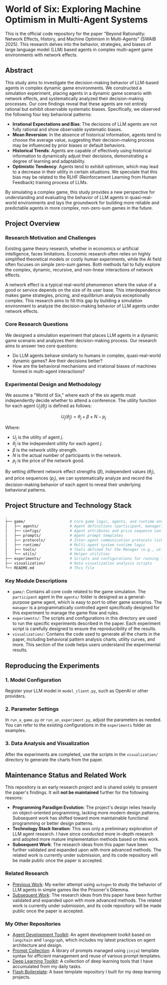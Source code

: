 # World of Six: Exploring Machine Optimism in Multi-Agent Systems
This is the official code repository for the paper "Beyond Rationality: Network Effects, History, and Machine Optimism in Multi-Agents" (SWAIB 2025). This research delves into the behavior, strategies, and biases of large language model (LLM) based agents in complex multi-agent game environments with network effects.

## Abstract
This study aims to investigate the decision-making behavior of LLM-based agents in complex dynamic game environments. We constructed a simulation experiment, placing agents in a dynamic game scenario with network effects, and systematically analyzed their decision-making processes. Our core findings reveal that these agents are not entirely rational but exhibit observable systematic biases. Specifically, we observed the following four key behavioral patterns:

- **Irrational Expectations and Bias**: The decisions of LLM agents are not fully rational and show observable systematic biases.
- **Mean Reversion**: In the absence of historical information, agents tend to choose the average value, suggesting their decision-making process may be influenced by prior biases or default behaviors.
- **Historical Trends**: Agents are capable of effectively using historical information to dynamically adjust their decisions, demonstrating a degree of learning and adaptability.
- **Optimistic Tendency**: Agents tend to exhibit optimism, which may lead to a decrease in their utility in certain situations. We speculate that this bias may be related to the RLHF (Reinforcement Learning from Human Feedback) training process of LLMs.

By simulating a complex game, this study provides a new perspective for understanding and evaluating the behavior of LLM agents in quasi-real-world environments and lays the groundwork for building more reliable and predictable agents in more complex, non-zero-sum games in the future.


## Project Overview

### Research Motivation and Challenges
Existing game theory research, whether in economics or artificial intelligence, faces limitations. Economic research often relies on highly simplified theoretical models or costly human experiments, while the AI field often focuses on simple zero-sum games. Both methods fail to fully explore the complex, dynamic, recursive, and non-linear interactions of network effects.

A network effect is a typical real-world phenomenon where the value of a good or service depends on the size of its user base. This interdependence makes game strategies, pricing, and equilibrium analysis exceptionally complex. This research aims to fill this gap by building a simulation environment to analyze the decision-making behavior of LLM agents under network effects.

### Core Research Questions
We designed a simulation experiment that places LLM agents in a dynamic game scenario and analyzes their decision-making process. Our research aims to answer two core questions:

- Do LLM agents behave similarly to humans in complex, quasi-real-world dynamic games? Are their decisions better?
- How are the behavioral mechanisms and irrational biases of machines formed in multi-agent interactions?

### Experimental Design and Methodology
We assume a "World of Six," where each of the six agents must independently decide whether to attend a conference. The utility function for each agent $U_j(\theta_j)$ is defined as follows:

$$U_j(\theta_j) = \theta_j + \beta \times N - p_j$$

Where:
- $U_j$ is the utility of agent $j$.
- $\theta_j$ is the independent utility for each agent $j$.
- $\beta$ is the network utility strength.
- $N$ is the actual number of participants in the network.
- $p_j$ is the price of the network good.

By setting different network effect strengths ($\beta$), independent values ($\theta_j$), and price sequences ($p_j$), we can systematically analyze and record the decision-making behavior of each agent to reveal their underlying behavioral patterns.


## Project Structure and Technology Stack
```bash
.
├── game/                    # Core game logic, agents, and runtime environment
│   ├── agents/              # Agent definitions (participant, manager)
│   ├── configs/             # Agent attributes and price sequence configurations
│   ├── prompts/             # Agent prompt templates
│   ├── protocols/           # Inter-agent communication protocols (schema)
│   ├── runtime/             # Multi-agent system runtime logic
│   ├── tools/               # Tools defined for the Manager (e.g., utility_calculator)
│   └── utils/               # Helper utilities
├── experiments/             # Scripts and configurations for running the paper's experiments
├── visualization/           # Data visualization analysis scripts
└── README.md                # This file
```

### Key Module Descriptions
- `game/`: Contains all core code related to the game simulation. The `participant` agent in the `agents/` folder is designed as a general-purpose game agent, which is easy to port to other game scenarios. The `manager` is a programmatically controlled agent specifically designed for this experiment to manage the game flow and rules.
- `experiments/`: The scripts and configurations in this directory are used to run the specific experiments described in the paper. Each experiment script is carefully designed to ensure the reproducibility of the results.
- `visualization/`: Contains the code used to generate all the charts in the paper, including behavioral pattern analysis charts, utility curves, and more. This section of the code helps users understand the experimental results.


## Reproducing the Experiments
### 1. Model Configuration
Register your LLM model in `model_client.py`, such as OpenAI or other providers.

### 2. Parameter Settings
In `run_a_game.py` or `run_an_experiment.py`, adjust the parameters as needed. You can refer to the existing configurations in the `experiments` folder as examples.

### 3. Data Analysis and Visualization
After the experiments are completed, use the scripts in the `visualization/` directory to generate the charts from the paper.


## Maintenance Status and Related Work
This repository is an early research project and is shared solely to present the paper's findings. It will **not be maintained** further for the following reasons:
- **Programming Paradigm Evolution**: The project's design relies heavily on object-oriented programming, lacking more modern design patterns. Subsequent work has shifted toward more maintainable functional programming or better design patterns.
- **Technology Stack Iteration**: This was only a preliminary exploration of LLM agent research. I have since conducted more in-depth research and adopted more mature implementation methods based on this work.
- **Subsequent Work**: The research ideas from this paper have been further validated and expanded upon with more advanced methods. The related work is currently under submission, and its code repository will be made public once the paper is accepted.

### Related Research
- [Previous Work](https://github.com/yuliu625/Simulate-the-Prisoners-Dilemma-with-Agents): My earlier attempt using `autogen` to study the behavior of LLM agents in simple games like the Prisoner's Dilemma.
- [Subsequent Work](https://www.google.com/search?q=): The research ideas from this paper have been further validated and expanded upon with more advanced methods. The related work is currently under submission, and its code repository will be made public once the paper is accepted.

### My Other Repositories
- [Agent Development Toolkit](https://github.com/yuliu625/Yu-Agent-Development-Toolkit): An agent development toolkit based on `langchain` and `langgraph`, which includes my latest practices on agent architecture and design.
- [Prompt Collection](https://github.com/yuliu625/Yu-Prompt-Collection): A library of prompts managed using `jinja2` template syntax for efficient management and reuse of various prompt templates.
- [Deep Learning Toolkit](https://github.com/yuliu625/Yu-Deep-Learning-Toolkit): A collection of deep learning tools that I have accumulated from my daily tasks.
- [Flash Boilerplate](https://github.com/yuliu625/Yu-Flash-Boilerplate): A base template repository I built for my deep learning projects.

